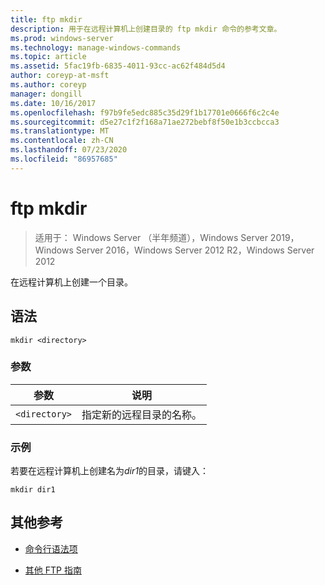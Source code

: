 ```yaml
---
title: ftp mkdir
description: 用于在远程计算机上创建目录的 ftp mkdir 命令的参考文章。
ms.prod: windows-server
ms.technology: manage-windows-commands
ms.topic: article
ms.assetid: 5fac19fb-6835-4011-93cc-ac62f484d5d4
author: coreyp-at-msft
ms.author: coreyp
manager: dongill
ms.date: 10/16/2017
ms.openlocfilehash: f97b9fe5edc885c35d29f1b17701e0666f6c2c4e
ms.sourcegitcommit: d5e27c1f2f168a71ae272bebf8f50e1b3ccbcca3
ms.translationtype: MT
ms.contentlocale: zh-CN
ms.lasthandoff: 07/23/2020
ms.locfileid: "86957685"
---
```

# <a name="ftp-mkdir"></a>ftp mkdir

> 适用于： Windows Server （半年频道），Windows Server 2019，Windows Server 2016，Windows Server 2012 R2，Windows Server 2012

在远程计算机上创建一个目录。

## <a name="syntax"></a>语法

```
mkdir <directory>
```

### <a name="parameters"></a>参数

| 参数 | 说明 |
| --------- | ----------- |
| `<directory>` | 指定新的远程目录的名称。 |

### <a name="examples"></a>示例

若要在远程计算机上创建名为*dir1*的目录，请键入：

```
mkdir dir1
```

## <a name="additional-references"></a>其他参考

- [命令行语法项](command-line-syntax-key.md)

- [其他 FTP 指南](/previous-versions/orphan-topics/ws.10/cc756013(v=ws.10))
